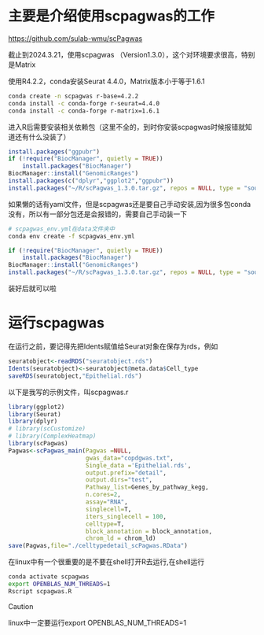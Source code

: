 # 主要是介绍使用scpagwas的工作

https://github.com/sulab-wmu/scPagwas

截止到2024.3.21，使用scpagwas （Version1.3.0），这个对环境要求很高，特别是Matrix

使用R4.2.2，conda安装Seurat 4.4.0，Matrix版本小于等于1.6.1

``` bash
conda create -n scpagwas r-base=4.2.2
conda install -c conda-forge r-seurat=4.4.0
conda install -c conda-forge r-matrix=1.6.1
```

进入R后需要安装相关依赖包（这里不全的，到时你安装scpagwas时候报错就知道还有什么没装了）

``` R
install.packages("ggpubr")
if (!require("BiocManager", quietly = TRUE))
    install.packages("BiocManager")
BiocManager::install("GenomicRanges")
install.packages(c("dplyr","ggplot2","ggpubr"))
install.packages("~/R/scPagwas_1.3.0.tar.gz", repos = NULL, type = "source", lib = "~/miniconda3/envs/scpagwas/lib/R/library")
```

如果懒的话有yaml文件，但是scpagwas还是要自己手动安装,因为很多包conda没有，所以有一部分包还是会报错的，需要自己手动装一下

``` bash
# scpagwas_env.yml在data文件夹中
conda env create -f scpagwas_env.yml
```
``` R
if (!require("BiocManager", quietly = TRUE))
    install.packages("BiocManager")
BiocManager::install("GenomicRanges")
install.packages("~/R/scPagwas_1.3.0.tar.gz", repos = NULL, type = "source", lib = "~/miniconda3/envs/scpagwas/lib/R/library")
```

装好后就可以啦

# 运行scpagwas
在运行之前，要记得先把Idents赋值给Seurat对象在保存为rds，例如
``` R
seuratobject<-readRDS("seuratobject.rds")
Idents(seuratobject)<-seuratobject@meta.data$Cell_type
saveRDS(seuratobject,"Epithelial.rds")
```

以下是我写的示例文件，叫scpagwas.r
``` R
library(ggplot2)
library(Seurat)
library(dplyr)
# library(scCustomize)
# library(ComplexHeatmap)
library(scPagwas)
Pagwas<-scPagwas_main(Pagwas =NULL,
                      gwas_data="copdgwas.txt",
                      Single_data ='Epithelial.rds',
                      output.prefix="detail",
                      output.dirs="test",
                      Pathway_list=Genes_by_pathway_kegg,
                      n.cores=2,
                      assay="RNA",
                      singlecell=T, 
                      iters_singlecell = 100,
                      celltype=T,
                      block_annotation = block_annotation,
                      chrom_ld = chrom_ld)
save(Pagwas,file="./celltypedetail_scPagwas.RData")
```

在linux中有一个很重要的是不要在shell打开R去运行,在shell运行
``` bash
conda activate scpagwas
export OPENBLAS_NUM_THREADS=1
Rscript scpagwas.R
```

> [!CAUTION]
> linux中一定要运行export OPENBLAS_NUM_THREADS=1

